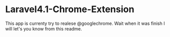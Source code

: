 Laravel4.1-Chrome-Extension
===========================

This app is currenty try to realese @googlechrome. Wait when it was finish I will let's you know from this readme.
